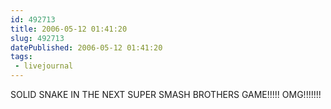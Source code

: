 ```yaml
---
id: 492713
title: 2006-05-12 01:41:20
slug: 492713
datePublished: 2006-05-12 01:41:20
tags:
 - livejournal
---
```


SOLID SNAKE IN THE NEXT SUPER SMASH BROTHERS GAME!!!!! OMG!!!!!!!
